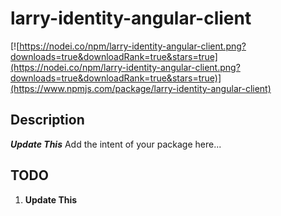 # larry-identity-angular-client

[![https://nodei.co/npm/larry-identity-angular-client.png?downloads=true&downloadRank=true&stars=true](https://nodei.co/npm/larry-identity-angular-client.png?downloads=true&downloadRank=true&stars=true)](https://www.npmjs.com/package/larry-identity-angular-client)


## Description
***Update This*** Add the intent of your package here...

## TODO
1. **Update This**